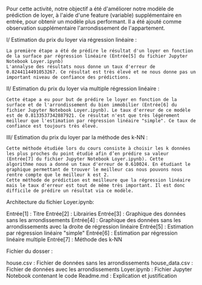 Pour cette activité, notre objectif a été d'améliorer notre modèle de prédiction de loyer, à l'aide d'une feature (variable) supplémentaire en entrée, pour obtenir un modèle plus performant. Il a été ajouté comme observation supplémentaire l'arrondissement de l'appartement. 

I/ Estimation du prix du loyer via régression linéaire :

	La première étape a été de prédire le résultat d'un loyer en fonction de la surface par régression linéaire (Entrée[5] du fichier Jupyter Notebook Loyer.ipynb)
	L'annalyse des résultats nous donne un taux d'erreur de 0.8244114491053267. Ce résultat est très élevé et ne nous donne pas un important niveau de confiance des prédictions.

II/ Estimation du prix du loyer via multiple régression linéaire :

	Cette étape a eu pour but de prédire le loyer en fonction de la surface et de l'arrondissement du bien immobilier (Entrée[6] du fichier Jupyter Notebook Loyer.ipynb). Le taux d'erreur de ce modèle 		est de 0.8133537342887921. Ce résultat n'est que très légérement meilleur que l'estimation par régression linéaire "simple". Ce taux de confiance est toujours très élevé.

III/ Estimation du prix du loyer par la méthode des k-NN :

	Cette méthode étudiée lors du cours consiste à choisir les k données les plus proches du point étudié afin d’en prédire sa valeur (Entrée[7] du fichier Jupyter Notebook Loyer.ipynb). Cette 		algorithme nous a donné un taux d'erreur de 0.610024. En étudiant le graphique permettant de trouver le meilleur cas nous pouvons nous rentre compte que le meilleur k est 2.
	Cette méthode de prédiction est meilleure que la régression linéaire mais le taux d'erreur est tout de même très important. Il est donc difficile de prédire un résultat via ce modèle.


Architecture du fichier Loyer.ipynb:

Entrée[1] : Titre
Entrée[2] : Librairies
Entrée[3] : Graphique des données sans les arrondissements
Entrée[4] : Graphique des données sans les arrondissements avec la droite de régression linéaire
Entrée[5] : Estimation par régression linéaire "simple"
Entrée[6] : Estimation par régression linéaire multiple
Entrée[7] : Méthode des k-NN

Fichier du dosser :

house.csv : Fichier de données sans les arrondissements
house_data.csv : Fichier de données avec les arrondissements
Loyer.ipynb : Fichier Jupyter Notebook contenant le code
Readme.md : Explication et justification





	
